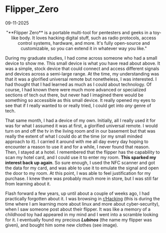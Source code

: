 # Flipper_Zero
09-11-2025
<div style="text-align:center">"**Flipper Zero** is a portable multi-tool for pentesters and geeks in a toy-like body. It loves hacking digital stuff, such as radio protocols, access control systems, hardware, and more. It's fully open-source and customizable, so you can extend it in whatever way you like."</div>

During my graduate studies, I had come across someone who had a small device to show me. This small device is what you have read about above. It was a simple, stock device that could connect and access different signals and devices across a semi-large range. At the time, my understanding was that it was a glorified universal remote but nonetheless, I was interested. I had thought that I had learned as much as I could about technology. Of course, I had known there were much more advanced or specialized sections of tech out there, but never had I imagined there would be something so accessible as this small device. It really opened my eyes to see that if I really wanted to or really tried, I could get into _any_ genre of tech.

That same month, I had a device of my own. Initially, all I really used it for was for what I assumed it was at first, a glorified universal remote. I would turn on and off the tv in the living room and in our basement but that was really the extent of what I could do at the time (or my small minded approach to it). I carried it around with me all day every day hoping to encounter a reason to use it and for a while, I never found that reason. Then, I stayed at a hotel. I remembered that the flipper has the capability to scan my hotel card, and I could use it to enter my room. **This sparked my interest back up again**. So sure enough, I used the NFC scanner and got the data for my card, and was able to use it to emulate the signal and open the door to my room. At this point, I was able to feel justification for my purchase. I knew there was probably much more in store, but I was still far from learning about it.

Flash forward a few years, up until about a couple of weeks ago, I had practically forgotten about it. I was browsing in [r/Hacking](https://www.reddit.com/r/hacking/wiki/index/) (this is during the time where I am learning more about linux and more about cyber-security), when I saw someone post about their flipper. It was like a memory of a childhood toy had appeared in my mind and I went into a scramble looking for it. I eventually found my precious **_Lubinos_** (the name my flipper was given), and bought him some new clothes (see image).